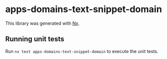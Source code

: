 # apps-domains-text-snippet-domain

This library was generated with [Nx](https://nx.dev).

## Running unit tests

Run `nx test apps-domains-text-snippet-domain` to execute the unit tests.
